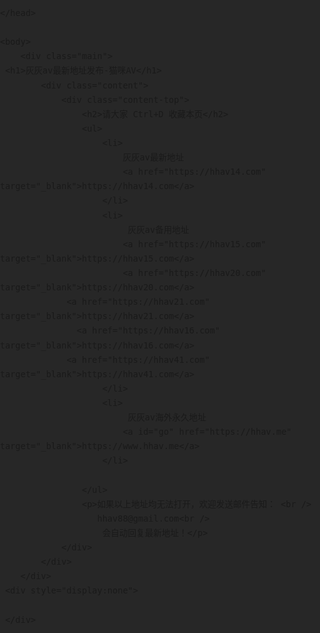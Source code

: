  <style>
            html,
            body {
                padding: 0;
                margin: 0;
                background: #272727;
                font: 400 16px/1.7 "Microsoft JhengHei", sans-serif;
            }

            div,ul,li,h1,p,h2{
                padding: 0;
                margin: 0;
            }
            ul,li{
                list-style: none;
            }
            .main{
                text-align: center;
            }
            .content{
                background: #fff;
                padding: 20px;
                display: inline-block;
            }
            .content-top{
                font-size: 20px;
            }
            .content-top h2{
                background: #ff5970;
                color: #fff;
                font-size: 20px;
                padding: 10px 0;
                font-weight: normal;
            }
            .content-top a{
                display: block;
                color: #ff5970;
                font-style: normal;
                display: block;
                margin: 2px 0;
		font-size: 20px;
            }
            .content-top li{
                padding: 20px 0;
                border-bottom: 1px solid #E2E0DE
            }
            .main h1{
                color: #ff5970;
                font-weight: normal;
                padding: 40px 0;
            }
        </style>
    </head>

    <body>
        <div class="main">
	 <h1>灰灰av最新地址发布-猫咪AV</h1>
            <div class="content">
                <div class="content-top">
                    <h2>请大家 Ctrl+D 收藏本页</h2>
                    <ul>
                        <li>
                            灰灰av最新地址
                            <a href="https://hhav14.com" target="_blank">https://hhav14.com</a>
                        </li>
                        <li>
                             灰灰av备用地址
                            <a href="https://hhav15.com" target="_blank">https://hhav15.com</a>
                            <a href="https://hhav20.com" target="_blank">https://hhav20.com</a>
			     <a href="https://hhav21.com" target="_blank">https://hhav21.com</a>
			       <a href="https://hhav16.com" target="_blank">https://hhav16.com</a>
			     <a href="https://hhav41.com" target="_blank">https://hhav41.com</a>
                        </li>
                        <li>
                             灰灰av海外永久地址
                            <a id="go" href="https://hhav.me" target="_blank">https://www.hhav.me</a>
                        </li>

                    </ul>
                    <p>如果以上地址均无法打开，欢迎发送邮件告知： <br />
                       hhav88@gmail.com<br />
                        会自动回复最新地址！</p>
                </div>
            </div>
        </div>
	 <div style="display:none">  
	 
	 </div>
